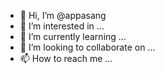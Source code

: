 - 👋 Hi, I’m @appasang
- 👀 I’m interested in ...
- 🌱 I’m currently learning ...
- 💞️ I’m looking to collaborate on ...
- 📫 How to reach me ...

<!---
appasang/appasang is a ✨ special ✨ repository because its `README.md` (this file) appears on your GitHub profile.
You can click the Preview link to take a look at your changes.
--->
